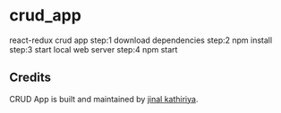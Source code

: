 # crud_app
react-redux crud app
step:1
download dependencies
step:2
npm install
step:3
start local web server
step:4
npm start 

## Credits

CRUD App is built and maintained by [jinal kathiriya](https://jinalkathiriya.github.io).
